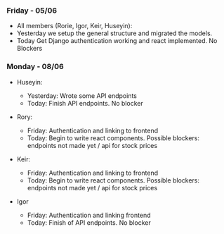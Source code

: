 ### Friday - 05/06
* All members (Rorie, Igor, Keir, Huseyin): 
* Yesterday we setup the general structure and migrated the models. 
* Today
Get Django authentication working and react implemented. No Blockers

### Monday - 08/06
* Huseyin:
    * Yesterday: Wrote some API endpoints
   * Today: Finish API endpoints. No blocker

* Rory:
   * Friday: Authentication and linking to frontend
   * Today: Begin to write react components. Possible blockers: endpoints not made yet / api for stock prices

* Keir:
   * Friday: Authentication and linking to frontend
   * Today: Begin to write react components. Possible blockers: endpoints not made yet / api for stock prices

* Igor
   * Friday: Authentication and linking frontend
   * Today: Finish of API endpoints. No blocker
